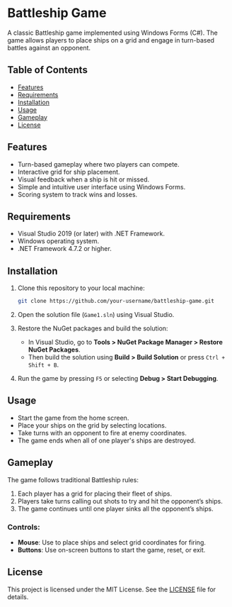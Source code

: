 # Battleship Game

A classic Battleship game implemented using Windows Forms (C#). The game allows players to place ships on a grid and engage in turn-based battles against an opponent.

## Table of Contents

- [Features](#features)
- [Requirements](#requirements)
- [Installation](#installation)
- [Usage](#usage)
- [Gameplay](#gameplay)
- [License](#license)

## Features

- Turn-based gameplay where two players can compete.
- Interactive grid for ship placement.
- Visual feedback when a ship is hit or missed.
- Simple and intuitive user interface using Windows Forms.
- Scoring system to track wins and losses.

## Requirements

- Visual Studio 2019 (or later) with .NET Framework.
- Windows operating system.
- .NET Framework 4.7.2 or higher.

## Installation

1. Clone this repository to your local machine:

    ```bash
    git clone https://github.com/your-username/battleship-game.git
    ```

2. Open the solution file (`Game1.sln`) using Visual Studio.

3. Restore the NuGet packages and build the solution:

    - In Visual Studio, go to **Tools > NuGet Package Manager > Restore NuGet Packages**.
    - Then build the solution using **Build > Build Solution** or press `Ctrl + Shift + B`.

4. Run the game by pressing `F5` or selecting **Debug > Start Debugging**.

## Usage

- Start the game from the home screen.
- Place your ships on the grid by selecting locations.
- Take turns with an opponent to fire at enemy coordinates.
- The game ends when all of one player's ships are destroyed.

## Gameplay

The game follows traditional Battleship rules:

1. Each player has a grid for placing their fleet of ships.
2. Players take turns calling out shots to try and hit the opponent’s ships.
3. The game continues until one player sinks all the opponent’s ships.

### Controls:

- **Mouse**: Use to place ships and select grid coordinates for firing.
- **Buttons**: Use on-screen buttons to start the game, reset, or exit.

## License

This project is licensed under the MIT License. See the [LICENSE](./LICENSE) file for details.
